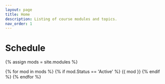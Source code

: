 ```yaml
---
layout: page
title: Home
description: Listing of course modules and topics.
nav_order: 1
---
```


# Schedule

{% assign mods = site.modules %}

{% for mod in mods %}
  {% if mod.Status == 'Active' %}
    {{ mod }}
  {% endif %}
{% endfor %}
